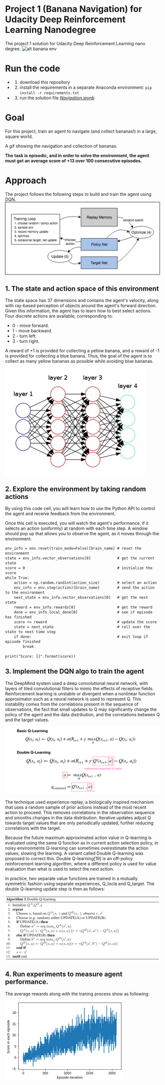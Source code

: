 # Project 1 (Banana Navigation) for Udacity Deep Reinforcement Learning Nanodegree
The project 1 solution for Udacity Deep Reinforcement Learning nano degree.
![alt banana env](https://github.com/hynpu/drlnd_p1_navigation/blob/main/images/dqnAgentAnimation.gif)

# Run the code

* 1. download this repository
* 2. install the requirements in a separate Anaconda environment: `pip install -r requirements.txt`
* 3. run the solution file [*Navigation.ipynb*](https://github.com/hynpu/drlnd_p1_navigation/blob/main/Navigation.ipynb)

# Goal
For this project, train an agent to navigate (and collect bananas!) in a large, square world.

A gif showing the navigation and collection of bananas.

**The task is episodic, and in order to solve the environment, the agent must get an average score of +13 over 100 consecutive episodes.**

# Approach

The project follows the following steps to build and train the agent using DQN.
![alt the diagrame of DQN](https://github.com/hynpu/drlnd_p1_navigation/blob/main/images/reinforcement_learning_diagram.jpg)

## 1. The state and action space of this environment

The state space has 37 dimensions and contains the agent's velocity, along with ray-based perception of objects around the agent's forward direction. Given this information, the agent has to learn how to best select actions. Four discrete actions are available, corresponding to: 

* 0 - move forward.
* 1 - move backward.
* 2 - turn left.
* 3 - turn right.

A reward of +1 is provided for collecting a yellow banana, and a reward of -1 is provided for collecting a blue banana. Thus, the goal of the agent is to collect as many yellow bananas as possible while avoiding blue bananas. 

![alt the diagrame of NN](https://github.com/hynpu/drlnd_p1_navigation/blob/main/images/v2-b53d6e5b3e1c8b24c273c1ab09cdb75e_720w.jpg)

## 2. Explore the environment by taking random actions

By using this code cell, you will learn how to use the Python API to control the agent and receive feedback from the environment.

Once this cell is executed, you will watch the agent's performance, if it selects an action (uniformly) at random with each time step.  A window should pop up that allows you to observe the agent, as it moves through the environment.  

    env_info = env.reset(train_mode=False)[brain_name] # reset the environment
    state = env_info.vector_observations[0]            # get the current state
    score = 0                                          # initialize the score
    while True:
        action = np.random.randint(action_size)        # select an action
        env_info = env.step(action)[brain_name]        # send the action to the environment
        next_state = env_info.vector_observations[0]   # get the next state
        reward = env_info.rewards[0]                   # get the reward
        done = env_info.local_done[0]                  # see if episode has finished
        score += reward                                # update the score
        state = next_state                             # roll over the state to next time step
        if done:                                       # exit loop if episode finished
            break

    print("Score: {}".format(score))


## 3. Implement the DQN algo to train the agent

The DeepMind system used a deep convolutional neural network, with layers of tiled convolutional filters to mimic the effects of receptive fields. Reinforcement learning is unstable or divergent when a nonlinear function approximator such as a neural network is used to represent Q. This instability comes from the correlations present in the sequence of observations, the fact that small updates to Q may significantly change the policy of the agent and the data distribution, and the correlations between Q and the target values.

![alt the diagrame of DQN](https://github.com/hynpu/drlnd_p1_navigation/blob/main/images/1_nm0lt3oobxdBHTMACUZ-cg.png)

The technique used experience replay, a biologically inspired mechanism that uses a random sample of prior actions instead of the most recent action to proceed. This removes correlations in the observation sequence and smooths changes in the data distribution. Iterative updates adjust Q towards target values that are only periodically updated, further reducing correlations with the target.

Because the future maximum approximated action value in Q-learning is evaluated using the same Q function as in current action selection policy, in noisy environments Q-learning can sometimes overestimate the action values, slowing the learning. A variant called Double Q-learning was proposed to correct this. Double Q-learning[19] is an off-policy reinforcement learning algorithm, where a different policy is used for value evaluation than what is used to select the next action.

In practice, two separate value functions are trained in a mutually symmetric fashion using separate experiences, Q_locla and Q_target. The double Q-learning update step is then as follows:

![alt the diagrame of DQN](https://github.com/hynpu/drlnd_p1_navigation/blob/main/images/1_NvvRn59pz-D1iSkBWpuIxA.png)

## 4. Run experiments to measure agent performance.

The average rewards along with the traning process show as following:

![alt the average rewards](https://github.com/hynpu/drlnd_p1_navigation/blob/main/images/43a0fee1-2ed7-4947-abb6-b1f61a677289.png)
